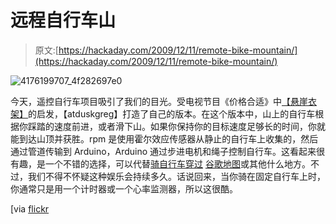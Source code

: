 # 远程自行车山

> 原文:[https://hackaday.com/2009/12/11/remote-bike-mountain/](https://hackaday.com/2009/12/11/remote-bike-mountain/)

![](../Images/6b4ea517e84a3344b71e4974c549df82.png "4176199707_4f282697e0")

今天，遥控自行车项目吸引了我们的目光。受电视节目《价格合适》中[【悬崖衣架】](http://www.youtube.com/watch?v=uHz2xCV64n8)的启发，【atduskgreg】打造了自己的版本。在这个版本中，山上的自行车根据你踩踏的速度前进，或者滑下山。如果你保持你的目标速度足够长的时间，你就能到达山顶并获胜。rpm 是使用霍尔效应传感器从静止的自行车上收集的，然后通过管道传输到 Arduino，Arduino 通过步进电机和绳子控制自行车。这看起来很有趣，是一个不错的选择，可以代替[骑自行车穿过](http://hackaday.com/2009/11/19/another-stationary-bike-vr-rig/) [谷歌地图](http://hackaday.com/2009/11/11/biking-through-google-street-view/)或其他什么地方。不过，我们不得不怀疑这种娱乐会持续多久。话说回来，当你骑在固定自行车上时，你通常只是用一个计时器或一个心率监测器，所以这很酷。

[via [flickr](http://www.flickr.com/photos/unavoidablegrain/4176199707/)
